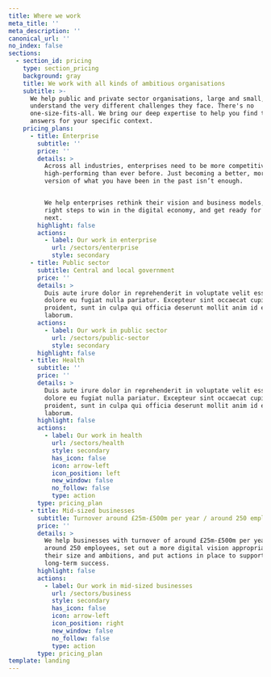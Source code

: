 ```yaml
---
title: Where we work
meta_title: ''
meta_description: ''
canonical_url: ''
no_index: false
sections:
  - section_id: pricing
    type: section_pricing
    background: gray
    title: We work with all kinds of ambitious organisations
    subtitle: >-
      We help public and private sector organisations, large and small, and we
      understand the very different challenges they face. There's no
      one-size-fits-all. We bring our deep expertise to help you find the right
      answers for your specific context.
    pricing_plans:
      - title: Enterprise
        subtitle: ''
        price: ''
        details: >
          Across all industries, enterprises need to be more competitive and
          high-performing than ever before. Just becoming a better, more digital
          version of what you have been in the past isn’t enough.


          We help enterprises rethink their vision and business models, take the
          right steps to win in the digital economy, and get ready for what's
          next.
        highlight: false
        actions:
          - label: Our work in enterprise
            url: /sectors/enterprise
            style: secondary
      - title: Public sector
        subtitle: Central and local government
        price: ''
        details: >
          Duis aute irure dolor in reprehenderit in voluptate velit esse cillum
          dolore eu fugiat nulla pariatur. Excepteur sint occaecat cupidatat non
          proident, sunt in culpa qui officia deserunt mollit anim id est
          laborum.
        actions:
          - label: Our work in public sector
            url: /sectors/public-sector
            style: secondary
        highlight: false
      - title: Health
        subtitle: ''
        price: ''
        details: >
          Duis aute irure dolor in reprehenderit in voluptate velit esse cillum
          dolore eu fugiat nulla pariatur. Excepteur sint occaecat cupidatat non
          proident, sunt in culpa qui officia deserunt mollit anim id est
          laborum.
        highlight: false
        actions:
          - label: Our work in health
            url: /sectors/health
            style: secondary
            has_icon: false
            icon: arrow-left
            icon_position: left
            new_window: false
            no_follow: false
            type: action
        type: pricing_plan
      - title: Mid-sized businesses
        subtitle: Turnover around £25m-£500m per year / around 250 employees
        price: ''
        details: >
          We help businesses with turnover of around £25m-£500m per year, or
          around 250 employees, set out a more digital vision appropriate to
          their size and ambitions, and put actions in place to support their
          long-term success.
        highlight: false
        actions:
          - label: Our work in mid-sized businesses
            url: /sectors/business
            style: secondary
            has_icon: false
            icon: arrow-left
            icon_position: right
            new_window: false
            no_follow: false
            type: action
        type: pricing_plan
template: landing
---
```

